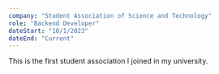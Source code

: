 ```yaml
---
company: "Student Association of Science and Technology"
role: "Backend Developer"
dateStart: "10/1/2023"
dateEnd: "Current"
---
```


This is the first student association I joined in my university.
